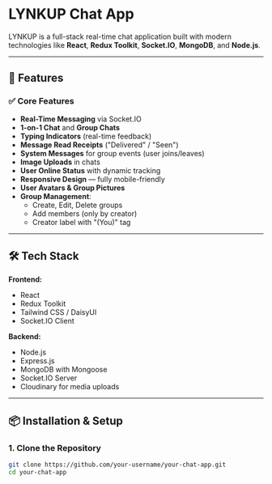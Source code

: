 # LYNKUP Chat App

LYNKUP is a full-stack real-time chat application built with modern technologies like **React**, **Redux Toolkit**, **Socket.IO**, **MongoDB**, and **Node.js**.

---

## 🚀 Features

### ✅ Core Features
- **Real-Time Messaging** via Socket.IO
- **1-on-1 Chat** and **Group Chats**
- **Typing Indicators** (real-time feedback)
- **Message Read Receipts** ("Delivered" / "Seen")
- **System Messages** for group events (user joins/leaves)
- **Image Uploads** in chats
- **User Online Status** with dynamic tracking
- **Responsive Design** — fully mobile-friendly
- **User Avatars & Group Pictures**
- **Group Management**:
  - Create, Edit, Delete groups
  - Add members (only by creator)
  - Creator label with "(You)" tag

---

## 🛠️ Tech Stack

**Frontend:**
- React
- Redux Toolkit
- Tailwind CSS / DaisyUI
- Socket.IO Client

**Backend:**
- Node.js
- Express.js
- MongoDB with Mongoose
- Socket.IO Server
- Cloudinary for media uploads

---

## 📦 Installation & Setup

### 1. Clone the Repository

```bash
git clone https://github.com/your-username/your-chat-app.git
cd your-chat-app
